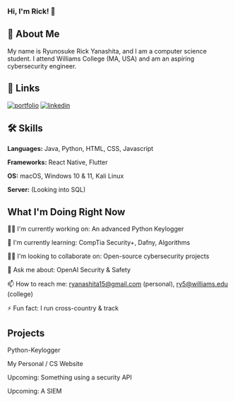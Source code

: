 ### Hi, I'm Rick! 👋 


## 🚀 About Me
My name is Ryunosuke Rick Yanashita, and I am a computer science student. I attend Williams College (MA, USA) and am an aspiring cybersecurity engineer. 


## 🔗 Links
[![portfolio](https://img.shields.io/badge/my_portfolio-000?style=for-the-badge&logo=ko-fi&logoColor=white)](https://katherineoelsner.com/)
[![linkedin](https://img.shields.io/badge/linkedin-0A66C2?style=for-the-badge&logo=linkedin&logoColor=white)](https://www.linkedin.com/)



## 🛠 Skills

**Languages:** Java, Python, HTML, CSS, Javascript

**Frameworks:** React Native, Flutter

**OS:** macOS, Windows 10 & 11, Kali Linux 

**Server:** (Looking into SQL)


## What I'm Doing Right Now
👩‍💻 I'm currently working on: An advanced Python Keylogger

🧠 I'm currently learning: CompTia Security+, Dafny, Algorithms

👯‍♀️ I'm looking to collaborate on: Open-source cybersecurity projects

💬 Ask me about: OpenAI Security & Safety

📫 How to reach me: ryanashita15@gmail.com (personal), ry5@williams.edu (college)

⚡️ Fun fact: I run cross-country & track


## Projects

Python-Keylogger

My Personal / CS Website

Upcoming: Something using a security API

Upcoming: A SIEM 
